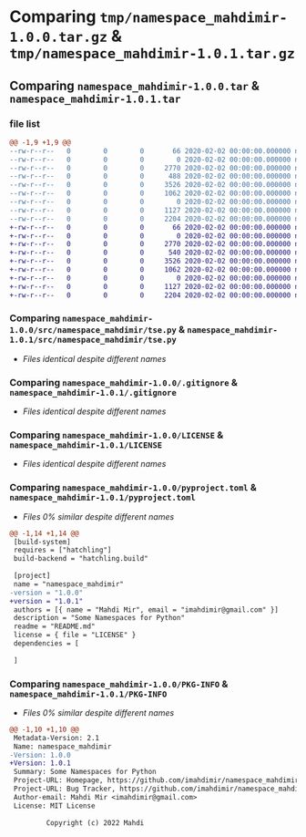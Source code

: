 # Comparing `tmp/namespace_mahdimir-1.0.0.tar.gz` & `tmp/namespace_mahdimir-1.0.1.tar.gz`

## Comparing `namespace_mahdimir-1.0.0.tar` & `namespace_mahdimir-1.0.1.tar`

### file list

```diff
@@ -1,9 +1,9 @@
--rw-r--r--   0        0        0       66 2020-02-02 00:00:00.000000 namespace_mahdimir-1.0.0/.gitattributes
--rw-r--r--   0        0        0        0 2020-02-02 00:00:00.000000 namespace_mahdimir-1.0.0/src/namespace_mahdimir/__init__.py
--rw-r--r--   0        0        0     2770 2020-02-02 00:00:00.000000 namespace_mahdimir-1.0.0/src/namespace_mahdimir/tse.py
--rw-r--r--   0        0        0      488 2020-02-02 00:00:00.000000 namespace_mahdimir-1.0.0/src/namespace_mahdimir/tse_github_data_url.py
--rw-r--r--   0        0        0     3526 2020-02-02 00:00:00.000000 namespace_mahdimir-1.0.0/.gitignore
--rw-r--r--   0        0        0     1062 2020-02-02 00:00:00.000000 namespace_mahdimir-1.0.0/LICENSE
--rw-r--r--   0        0        0        0 2020-02-02 00:00:00.000000 namespace_mahdimir-1.0.0/README.md
--rw-r--r--   0        0        0     1127 2020-02-02 00:00:00.000000 namespace_mahdimir-1.0.0/pyproject.toml
--rw-r--r--   0        0        0     2204 2020-02-02 00:00:00.000000 namespace_mahdimir-1.0.0/PKG-INFO
+-rw-r--r--   0        0        0       66 2020-02-02 00:00:00.000000 namespace_mahdimir-1.0.1/.gitattributes
+-rw-r--r--   0        0        0        0 2020-02-02 00:00:00.000000 namespace_mahdimir-1.0.1/src/namespace_mahdimir/__init__.py
+-rw-r--r--   0        0        0     2770 2020-02-02 00:00:00.000000 namespace_mahdimir-1.0.1/src/namespace_mahdimir/tse.py
+-rw-r--r--   0        0        0      540 2020-02-02 00:00:00.000000 namespace_mahdimir-1.0.1/src/namespace_mahdimir/tse_github_data_url.py
+-rw-r--r--   0        0        0     3526 2020-02-02 00:00:00.000000 namespace_mahdimir-1.0.1/.gitignore
+-rw-r--r--   0        0        0     1062 2020-02-02 00:00:00.000000 namespace_mahdimir-1.0.1/LICENSE
+-rw-r--r--   0        0        0        0 2020-02-02 00:00:00.000000 namespace_mahdimir-1.0.1/README.md
+-rw-r--r--   0        0        0     1127 2020-02-02 00:00:00.000000 namespace_mahdimir-1.0.1/pyproject.toml
+-rw-r--r--   0        0        0     2204 2020-02-02 00:00:00.000000 namespace_mahdimir-1.0.1/PKG-INFO
```

### Comparing `namespace_mahdimir-1.0.0/src/namespace_mahdimir/tse.py` & `namespace_mahdimir-1.0.1/src/namespace_mahdimir/tse.py`

 * *Files identical despite different names*

### Comparing `namespace_mahdimir-1.0.0/.gitignore` & `namespace_mahdimir-1.0.1/.gitignore`

 * *Files identical despite different names*

### Comparing `namespace_mahdimir-1.0.0/LICENSE` & `namespace_mahdimir-1.0.1/LICENSE`

 * *Files identical despite different names*

### Comparing `namespace_mahdimir-1.0.0/pyproject.toml` & `namespace_mahdimir-1.0.1/pyproject.toml`

 * *Files 0% similar despite different names*

```diff
@@ -1,14 +1,14 @@
 [build-system]
 requires = ["hatchling"]
 build-backend = "hatchling.build"
 
 [project]
 name = "namespace_mahdimir"
-version = "1.0.0"
+version = "1.0.1"
 authors = [{ name = "Mahdi Mir", email = "imahdimir@gmail.com" }]
 description = "Some Namespaces for Python"
 readme = "README.md"
 license = { file = "LICENSE" }
 dependencies = [
 
 ]
```

### Comparing `namespace_mahdimir-1.0.0/PKG-INFO` & `namespace_mahdimir-1.0.1/PKG-INFO`

 * *Files 0% similar despite different names*

```diff
@@ -1,10 +1,10 @@
 Metadata-Version: 2.1
 Name: namespace_mahdimir
-Version: 1.0.0
+Version: 1.0.1
 Summary: Some Namespaces for Python
 Project-URL: Homepage, https://github.com/imahdimir/namespace_mahdimir
 Project-URL: Bug Tracker, https://github.com/imahdimir/namespace_mahdimir/issues
 Author-email: Mahdi Mir <imahdimir@gmail.com>
 License: MIT License
         
         Copyright (c) 2022 Mahdi
```

